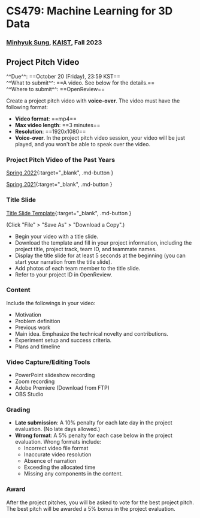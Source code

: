 # CS479: Machine Learning for 3D Data

<h3><b>
<a href="http://mhsung.github.io/" target="_blank">Minhyuk Sung</a>, <a href="https://www.kaist.ac.kr/" target="_blank">KAIST</a>, Fall 2023
</b></h3>


## Project Pitch Video

^^Due^^: ==October 20 (Friday), 23:59 KST==  
^^What to submit^^: ==A video. See below for the details.==  
^^Where to submit^^: ==OpenReview==  

Create a project pitch video with **voice-over**. The video must have the following format:

- **Video format**: ==mp4==
- **Max video length**: ==3 minutes==
- **Resolution**: ==1920x1080==
- **Voice-over**. In the project pitch video session, your video will be just played, and you won't be able to speak over the video.


### Project Pitch Video of the Past Years

[Spring 2022](https://kaistackr-my.sharepoint.com/:v:/g/personal/mhsung_kaist_ac_kr/EQY3CkWSXFtGttEbY3RJ4kkBk099z3zFxNtiN56IgoewzQ?e=l1K2LZ){:target="_blank", .md-button } 

[Spring 2021](https://kaistackr-my.sharepoint.com/:v:/g/personal/mhsung_kaist_ac_kr/EbQh0EeFJItAm3dP7UvGrlABZ0RzGNBP1L0OiHgre27DSA?e=gCQkRd){:target="_blank", .md-button } 


### Title Slide

[Title Slide Template](https://kaistackr-my.sharepoint.com/:p:/g/personal/mhsung_kaist_ac_kr/EVlvRTJbv2tPjsY7Th-mnMsBsgd0MScZZQzawQTzOBnwfQ?e=H1OyzN){:target="_blank", .md-button }

(Click "File" > "Save As" > "Download a Copy".)

- Begin your video with a title slide.
- Download the template and fill in your project information, including the project title, project track, team ID, and teammate names.
- Display the title slide for at least 5 seconds at the beginning (you can start your narration from the title slide).
- Add photos of each team member to the title slide.
- Refer to your project ID in OpenReview.

### Content
Include the followings in your video:

- Motivation
- Problem definition
- Previous work
- Main idea. Emphasize the technical novelty and contributions.
- Experiment setup and success criteria.
- Plans and timeline

### Video Capture/Editing Tools
- PowerPoint slideshow recording
- Zoom recording
- Adobe Premiere (Download from FTP)
- OBS Studio

### Grading
- **Late submission**: A 10% penalty for each late day in the project evaluation. (No late days allowed.)
- **Wrong format**: A 5% penalty for each case below in the project evaluation. Wrong formats include:
    - Incorrect video file format
    - Inaccurate video resolution
    - Absence of narration
    - Exceeding the allocated time
    - Missing any components in the content.

### Award
After the project pitches, you will be asked to vote for the best project pitch.
The best pitch will be awarded a 5% bonus in the project evaluation.

<br />
